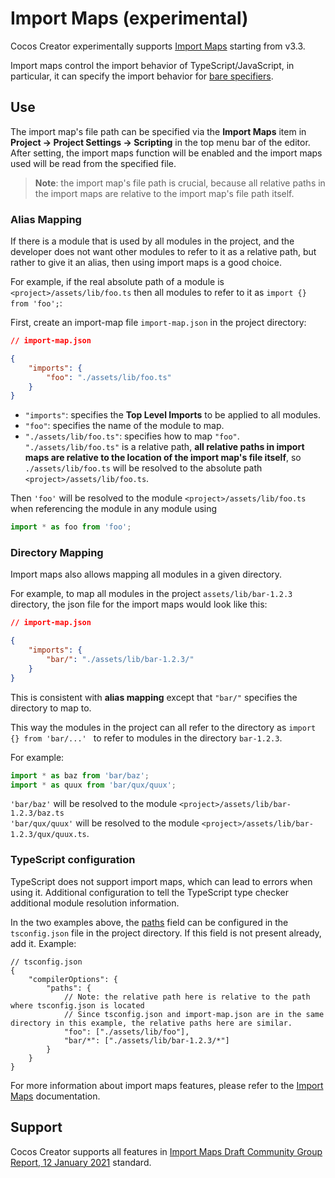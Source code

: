 # Import Maps (experimental)

Cocos Creator experimentally supports [Import Maps](https://github.com/WICG/import-maps) starting from v3.3.

Import maps control the import behavior of TypeScript/JavaScript, in particular, it can specify the import behavior for [bare specifiers](./spec.md#bare-specifiers).

## Use

The import map's file path can be specified via the **Import Maps** item in **Project -> Project Settings -> Scripting** in the top menu bar of the editor. After setting, the import maps function will be enabled and the import maps used will be read from the specified file.

> **Note**: the import map's file path is crucial, because all relative paths in the import maps are relative to the import map's file path itself.

### Alias Mapping

If there is a module that is used by all modules in the project, and the developer does not want other modules to refer to it as a relative path, but rather to give it an alias, then using import maps is a good choice.

For example, if the real absolute path of a module is `<project>/assets/lib/foo.ts` then all modules to refer to it as `import {} from 'foo';`:

First, create an import-map file `import-map.json` in the project directory:

```json
// import-map.json

{
    "imports": {
        "foo": "./assets/lib/foo.ts"
    }
}
```

- `"imports"`: specifies the **Top Level Imports** to be applied to all modules.
- `"foo"`: specifies the name of the module to map.
- `"./assets/lib/foo.ts"`: specifies how to map `"foo"`. `"./assets/lib/foo.ts"` is a relative path, **all relative paths in import maps are relative to the location of the import map's file itself**, so `./assets/lib/foo.ts` will be resolved to the absolute path `<project>/assets/lib/foo.ts`.

Then `'foo'` will be resolved to the module `<project>/assets/lib/foo.ts` when referencing the module in any module using

```ts
import * as foo from 'foo';
```

### Directory Mapping

Import maps also allows mapping all modules in a given directory.

For example, to map all modules in the project `assets/lib/bar-1.2.3` directory, the json file for the import maps would look like this:

```json
// import-map.json

{
    "imports": {
        "bar/": "./assets/lib/bar-1.2.3/"
    }
}
```

This is consistent with **alias mapping** except that `"bar/"` specifies the directory to map to.

This way the modules in the project can all refer to the directory as `import {} from 'bar/...' ` to refer to modules in the directory `bar-1.2.3`.

For example:

```ts
import * as baz from 'bar/baz';
import * as quux from 'bar/qux/quux';
```

`'bar/baz'` will be resolved to the module `<project>/assets/lib/bar-1.2.3/baz.ts`<br>`'bar/qux/quux'` will be resolved to the module `<project>/assets/lib/bar-1.2.3/qux/quux.ts`.

### TypeScript configuration

TypeScript does not support import maps, which can lead to errors when using it. Additional configuration to tell the TypeScript type checker additional module resolution information.

In the two examples above, the [paths](https://www.typescriptlang.org/tsconfig#paths) field can be configured in the `tsconfig.json` file in the project directory. If this field is not present already, add it. Example:

```json5
// tsconfig.json
{
    "compilerOptions": {
        "paths": {
            // Note: the relative path here is relative to the path where tsconfig.json is located
            // Since tsconfig.json and import-map.json are in the same directory in this example, the relative paths here are similar.
            "foo": ["./assets/lib/foo"],
            "bar/*": ["./assets/lib/bar-1.2.3/*"]
        }
    }
}
```

For more information about import maps features, please refer to the [Import Maps](https://github.com/WICG/import-maps) documentation.

## Support

Cocos Creator supports all features in [Import Maps Draft Community Group Report, 12 January 2021](https://wicg.github.io/import-maps/) standard.
